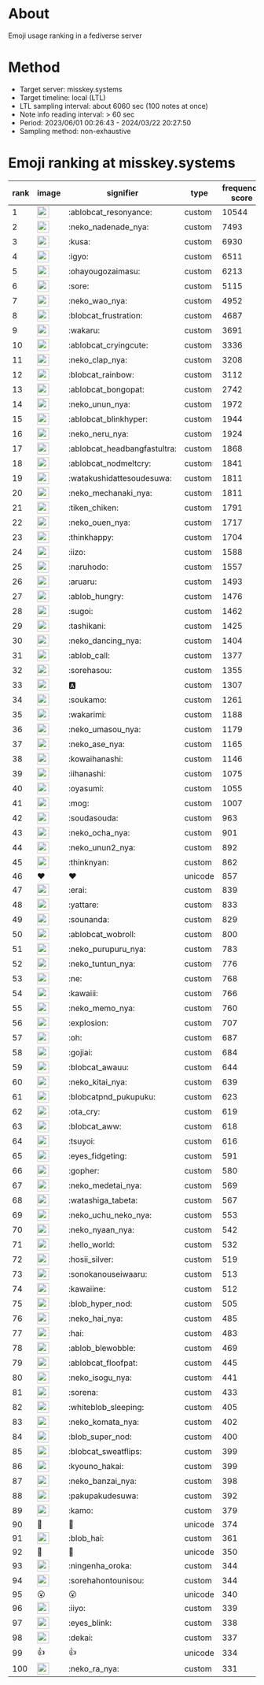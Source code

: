 # About
Emoji usage ranking in a fediverse server

# Method
- Target server: misskey.systems
- Target timeline: local (LTL)
- LTL sampling interval: about 6060 sec (100 notes at once)
- Note info reading interval: > 60 sec
- Period: 2023/06/01 00:26:43 - 2024/03/22 20:27:50 
- Sampling method: non-exhaustive

# Emoji ranking at misskey.systems

|rank|image|signifier|type|frequency score|
|----|----|----|----|----|
|1|<img height="24" src="https://misskey.systems/emoji/ablobcat_resonyance.webp">|:ablobcat_resonyance:|custom|10544|
|2|<img height="24" src="https://misskey.systems/emoji/neko_nadenade_nya.webp">|:neko_nadenade_nya:|custom|7493|
|3|<img height="24" src="https://misskey.systems/emoji/kusa.webp">|:kusa:|custom|6930|
|4|<img height="24" src="https://misskey.systems/emoji/igyo.webp">|:igyo:|custom|6511|
|5|<img height="24" src="https://misskey.systems/emoji/ohayougozaimasu.webp">|:ohayougozaimasu:|custom|6213|
|6|<img height="24" src="https://misskey.systems/emoji/sore.webp">|:sore:|custom|5115|
|7|<img height="24" src="https://misskey.systems/emoji/neko_wao_nya.webp">|:neko_wao_nya:|custom|4952|
|8|<img height="24" src="https://misskey.systems/emoji/blobcat_frustration.webp">|:blobcat_frustration:|custom|4687|
|9|<img height="24" src="https://misskey.systems/emoji/wakaru.webp">|:wakaru:|custom|3691|
|10|<img height="24" src="https://misskey.systems/emoji/ablobcat_cryingcute.webp">|:ablobcat_cryingcute:|custom|3336|
|11|<img height="24" src="https://misskey.systems/emoji/neko_clap_nya.webp">|:neko_clap_nya:|custom|3208|
|12|<img height="24" src="https://misskey.systems/emoji/blobcat_rainbow.webp">|:blobcat_rainbow:|custom|3112|
|13|<img height="24" src="https://misskey.systems/emoji/ablobcat_bongopat.webp">|:ablobcat_bongopat:|custom|2742|
|14|<img height="24" src="https://misskey.systems/emoji/neko_unun_nya.webp">|:neko_unun_nya:|custom|1972|
|15|<img height="24" src="https://misskey.systems/emoji/ablobcat_blinkhyper.webp">|:ablobcat_blinkhyper:|custom|1944|
|16|<img height="24" src="https://misskey.systems/emoji/neko_neru_nya.webp">|:neko_neru_nya:|custom|1924|
|17|<img height="24" src="https://misskey.systems/emoji/ablobcat_headbangfastultra.webp">|:ablobcat_headbangfastultra:|custom|1868|
|18|<img height="24" src="https://misskey.systems/emoji/ablobcat_nodmeltcry.webp">|:ablobcat_nodmeltcry:|custom|1841|
|19|<img height="24" src="https://misskey.systems/emoji/watakushidattesoudesuwa.webp">|:watakushidattesoudesuwa:|custom|1811|
|20|<img height="24" src="https://misskey.systems/emoji/neko_mechanaki_nya.webp">|:neko_mechanaki_nya:|custom|1811|
|21|<img height="24" src="https://misskey.systems/emoji/tiken_chiken.webp">|:tiken_chiken:|custom|1791|
|22|<img height="24" src="https://misskey.systems/emoji/neko_ouen_nya.webp">|:neko_ouen_nya:|custom|1717|
|23|<img height="24" src="https://misskey.systems/emoji/thinkhappy.webp">|:thinkhappy:|custom|1704|
|24|<img height="24" src="https://misskey.systems/emoji/iizo.webp">|:iizo:|custom|1588|
|25|<img height="24" src="https://misskey.systems/emoji/naruhodo.webp">|:naruhodo:|custom|1557|
|26|<img height="24" src="https://misskey.systems/emoji/aruaru.webp">|:aruaru:|custom|1493|
|27|<img height="24" src="https://misskey.systems/emoji/ablob_hungry.webp">|:ablob_hungry:|custom|1476|
|28|<img height="24" src="https://misskey.systems/emoji/sugoi.webp">|:sugoi:|custom|1462|
|29|<img height="24" src="https://misskey.systems/emoji/tashikani.webp">|:tashikani:|custom|1425|
|30|<img height="24" src="https://misskey.systems/emoji/neko_dancing_nya.webp">|:neko_dancing_nya:|custom|1404|
|31|<img height="24" src="https://misskey.systems/emoji/ablob_call.webp">|:ablob_call:|custom|1377|
|32|<img height="24" src="https://misskey.systems/emoji/sorehasou.webp">|:sorehasou:|custom|1355|
|33|<img height="24" src="https://misskey.systems/emoji/a.webp">|:a:|custom|1307|
|34|<img height="24" src="https://misskey.systems/emoji/soukamo.webp">|:soukamo:|custom|1261|
|35|<img height="24" src="https://misskey.systems/emoji/wakarimi.webp">|:wakarimi:|custom|1188|
|36|<img height="24" src="https://misskey.systems/emoji/neko_umasou_nya.webp">|:neko_umasou_nya:|custom|1179|
|37|<img height="24" src="https://misskey.systems/emoji/neko_ase_nya.webp">|:neko_ase_nya:|custom|1165|
|38|<img height="24" src="https://misskey.systems/emoji/kowaihanashi.webp">|:kowaihanashi:|custom|1146|
|39|<img height="24" src="https://misskey.systems/emoji/iihanashi.webp">|:iihanashi:|custom|1075|
|40|<img height="24" src="https://misskey.systems/emoji/oyasumi.webp">|:oyasumi:|custom|1055|
|41|<img height="24" src="https://misskey.systems/emoji/mog.webp">|:mog:|custom|1007|
|42|<img height="24" src="https://misskey.systems/emoji/soudasouda.webp">|:soudasouda:|custom|963|
|43|<img height="24" src="https://misskey.systems/emoji/neko_ocha_nya.webp">|:neko_ocha_nya:|custom|901|
|44|<img height="24" src="https://misskey.systems/emoji/neko_unun2_nya.webp">|:neko_unun2_nya:|custom|892|
|45|<img height="24" src="https://misskey.systems/emoji/thinknyan.webp">|:thinknyan:|custom|862|
|46|❤|❤|unicode|857|
|47|<img height="24" src="https://misskey.systems/emoji/erai.webp">|:erai:|custom|839|
|48|<img height="24" src="https://misskey.systems/emoji/yattare.webp">|:yattare:|custom|833|
|49|<img height="24" src="https://misskey.systems/emoji/sounanda.webp">|:sounanda:|custom|829|
|50|<img height="24" src="https://misskey.systems/emoji/ablobcat_wobroll.webp">|:ablobcat_wobroll:|custom|800|
|51|<img height="24" src="https://misskey.systems/emoji/neko_purupuru_nya.webp">|:neko_purupuru_nya:|custom|783|
|52|<img height="24" src="https://misskey.systems/emoji/neko_tuntun_nya.webp">|:neko_tuntun_nya:|custom|776|
|53|<img height="24" src="https://misskey.systems/emoji/ne.webp">|:ne:|custom|768|
|54|<img height="24" src="https://misskey.systems/emoji/kawaiii.webp">|:kawaiii:|custom|766|
|55|<img height="24" src="https://misskey.systems/emoji/neko_memo_nya.webp">|:neko_memo_nya:|custom|760|
|56|<img height="24" src="https://misskey.systems/emoji/explosion.webp">|:explosion:|custom|707|
|57|<img height="24" src="https://misskey.systems/emoji/oh.webp">|:oh:|custom|687|
|58|<img height="24" src="https://misskey.systems/emoji/gojiai.webp">|:gojiai:|custom|684|
|59|<img height="24" src="https://misskey.systems/emoji/blobcat_awauu.webp">|:blobcat_awauu:|custom|644|
|60|<img height="24" src="https://misskey.systems/emoji/neko_kitai_nya.webp">|:neko_kitai_nya:|custom|639|
|61|<img height="24" src="https://misskey.systems/emoji/blobcatpnd_pukupuku.webp">|:blobcatpnd_pukupuku:|custom|623|
|62|<img height="24" src="https://misskey.systems/emoji/ota_cry.webp">|:ota_cry:|custom|619|
|63|<img height="24" src="https://misskey.systems/emoji/blobcat_aww.webp">|:blobcat_aww:|custom|618|
|64|<img height="24" src="https://misskey.systems/emoji/tsuyoi.webp">|:tsuyoi:|custom|616|
|65|<img height="24" src="https://misskey.systems/emoji/eyes_fidgeting.webp">|:eyes_fidgeting:|custom|591|
|66|<img height="24" src="https://misskey.systems/emoji/gopher.webp">|:gopher:|custom|580|
|67|<img height="24" src="https://misskey.systems/emoji/neko_medetai_nya.webp">|:neko_medetai_nya:|custom|569|
|68|<img height="24" src="https://misskey.systems/emoji/watashiga_tabeta.webp">|:watashiga_tabeta:|custom|567|
|69|<img height="24" src="https://misskey.systems/emoji/neko_uchu_neko_nya.webp">|:neko_uchu_neko_nya:|custom|553|
|70|<img height="24" src="https://misskey.systems/emoji/neko_nyaan_nya.webp">|:neko_nyaan_nya:|custom|542|
|71|<img height="24" src="https://misskey.systems/emoji/hello_world.webp">|:hello_world:|custom|532|
|72|<img height="24" src="https://misskey.systems/emoji/hosii_silver.webp">|:hosii_silver:|custom|519|
|73|<img height="24" src="https://misskey.systems/emoji/sonokanouseiwaaru.webp">|:sonokanouseiwaaru:|custom|513|
|74|<img height="24" src="https://misskey.systems/emoji/kawaiine.webp">|:kawaiine:|custom|512|
|75|<img height="24" src="https://misskey.systems/emoji/blob_hyper_nod.webp">|:blob_hyper_nod:|custom|505|
|76|<img height="24" src="https://misskey.systems/emoji/neko_hai_nya.webp">|:neko_hai_nya:|custom|485|
|77|<img height="24" src="https://misskey.systems/emoji/hai.webp">|:hai:|custom|483|
|78|<img height="24" src="https://misskey.systems/emoji/ablob_blewobble.webp">|:ablob_blewobble:|custom|469|
|79|<img height="24" src="https://misskey.systems/emoji/ablobcat_floofpat.webp">|:ablobcat_floofpat:|custom|445|
|80|<img height="24" src="https://misskey.systems/emoji/neko_isogu_nya.webp">|:neko_isogu_nya:|custom|441|
|81|<img height="24" src="https://misskey.systems/emoji/sorena.webp">|:sorena:|custom|433|
|82|<img height="24" src="https://misskey.systems/emoji/whiteblob_sleeping.webp">|:whiteblob_sleeping:|custom|405|
|83|<img height="24" src="https://misskey.systems/emoji/neko_komata_nya.webp">|:neko_komata_nya:|custom|402|
|84|<img height="24" src="https://misskey.systems/emoji/blob_super_nod.webp">|:blob_super_nod:|custom|400|
|85|<img height="24" src="https://misskey.systems/emoji/blobcat_sweatflips.webp">|:blobcat_sweatflips:|custom|399|
|86|<img height="24" src="https://misskey.systems/emoji/kyouno_hakai.webp">|:kyouno_hakai:|custom|399|
|87|<img height="24" src="https://misskey.systems/emoji/neko_banzai_nya.webp">|:neko_banzai_nya:|custom|398|
|88|<img height="24" src="https://misskey.systems/emoji/pakupakudesuwa.webp">|:pakupakudesuwa:|custom|392|
|89|<img height="24" src="https://misskey.systems/emoji/kamo.webp">|:kamo:|custom|379|
|90|🎉|🎉|unicode|374|
|91|<img height="24" src="https://misskey.systems/emoji/blob_hai.webp">|:blob_hai:|custom|361|
|92|🍗|🍗|unicode|350|
|93|<img height="24" src="https://misskey.systems/emoji/ningenha_oroka.webp">|:ningenha_oroka:|custom|344|
|94|<img height="24" src="https://misskey.systems/emoji/sorehahontounisou.webp">|:sorehahontounisou:|custom|344|
|95|😮|😮|unicode|340|
|96|<img height="24" src="https://misskey.systems/emoji/iiyo.webp">|:iiyo:|custom|339|
|97|<img height="24" src="https://misskey.systems/emoji/eyes_blink.webp">|:eyes_blink:|custom|338|
|98|<img height="24" src="https://misskey.systems/emoji/dekai.webp">|:dekai:|custom|337|
|99|👍|👍|unicode|334|
|100|<img height="24" src="https://misskey.systems/emoji/neko_ra_nya.webp">|:neko_ra_nya:|custom|331|
